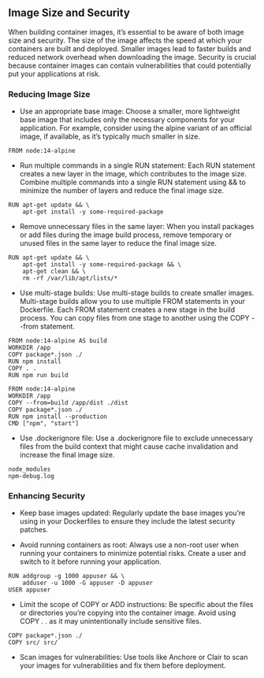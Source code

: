 ## Image Size and Security
When building container images, it’s essential to be aware of both image size and security. The size of the image affects the speed at which your containers are built and deployed. Smaller images lead to faster builds and reduced network overhead when downloading the image. Security is crucial because container images can contain vulnerabilities that could potentially put your applications at risk.

### Reducing Image Size
- Use an appropriate base image: Choose a smaller, more lightweight base image that includes only the necessary components for your application. For example, consider using the alpine variant of an official image, if available, as it’s typically much smaller in size.
```
FROM node:14-alpine
```
- Run multiple commands in a single RUN statement: Each RUN statement creates a new layer in the image, which contributes to the image size. Combine multiple commands into a single RUN statement using && to minimize the number of layers and reduce the final image size.
```
RUN apt-get update && \
    apt-get install -y some-required-package
```
- Remove unnecessary files in the same layer: When you install packages or add files during the image build process, remove temporary or unused files in the same layer to reduce the final image size.
```
RUN apt-get update && \
    apt-get install -y some-required-package && \
    apt-get clean && \
    rm -rf /var/lib/apt/lists/*
```
- Use multi-stage builds: Use multi-stage builds to create smaller images. Multi-stage builds allow you to use multiple FROM statements in your Dockerfile. Each FROM statement creates a new stage in the build process. You can copy files from one stage to another using the COPY --from statement.
```
FROM node:14-alpine AS build
WORKDIR /app
COPY package*.json ./
RUN npm install
COPY . .
RUN npm run build

FROM node:14-alpine
WORKDIR /app
COPY --from=build /app/dist ./dist
COPY package*.json ./
RUN npm install --production
CMD ["npm", "start"]
```
- Use .dockerignore file: Use a .dockerignore file to exclude unnecessary files from the build context that might cause cache invalidation and increase the final image size.
```
node_modules
npm-debug.log
```
### Enhancing Security
- Keep base images updated: Regularly update the base images you’re using in your Dockerfiles to ensure they include the latest security patches.

- Avoid running containers as root: Always use a non-root user when running your containers to minimize potential risks. Create a user and switch to it before running your application.
```
RUN addgroup -g 1000 appuser && \
    adduser -u 1000 -G appuser -D appuser
USER appuser
```
- Limit the scope of COPY or ADD instructions: Be specific about the files or directories you’re copying into the container image. Avoid using COPY . . as it may unintentionally include sensitive files.
```
COPY package*.json ./
COPY src/ src/
```
- Scan images for vulnerabilities: Use tools like Anchore or Clair to scan your images for vulnerabilities and fix them before deployment.